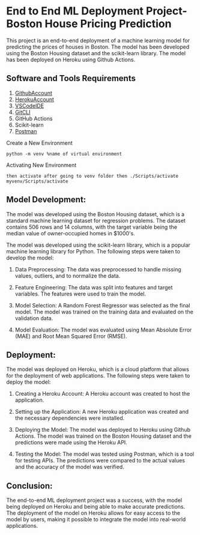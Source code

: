 # End to End ML Deployment Project-Boston House Pricing Prediction

This project is an end-to-end deployment of a machine learning model for predicting the prices of houses in Boston. The model has been developed using the Boston Housing dataset and the scikit-learn library. The model has been deployed on Heroku using Github Actions.

## Software and Tools Requirements

1. [GithubAccount](https://github.com)
2. [HerokuAccount](https://heroku.com)
3. [VSCodeIDE](https://code.visualstudio.com/)
4. [GitCLI](https://git-scm.com/book/en/v2/Getting-Started-The-Command-Line)
5. GitHub Actions
6. Scikit-learn
7. [Postman](https://www.postman.com/)


Create a New Environment
```
python -m venv %name of virtual environment
```

Activating New Environment
```
then activate after going to venv folder then ./Scripts/activate
myvenv/Scripts/activate
```


## Model Development:

The model was developed using the Boston Housing dataset, which is a standard machine learning dataset for regression problems. The dataset contains 506 rows and 14 columns, with the target variable being the median value of owner-occupied homes in $1000's.

The model was developed using the scikit-learn library, which is a popular machine learning library for Python. The following steps were taken to develop the model:

1. Data Preprocessing: The data was preprocessed to handle missing values, outliers, and to normalize the data.

2. Feature Engineering: The data was split into features and target variables. The features were used to train the model.

3. Model Selection: A Random Forest Regressor was selected as the final model. The model was trained on the training data and evaluated on the validation data.

4. Model Evaluation: The model was evaluated using Mean Absolute Error (MAE) and Root Mean Squared Error (RMSE).

## Deployment:

The model was deployed on Heroku, which is a cloud platform that allows for the deployment of web applications. The following steps were taken to deploy the model:

1. Creating a Heroku Account: A Heroku account was created to host the application.

2. Setting up the Application: A new Heroku application was created and the necessary dependencies were installed.

3. Deploying the Model: The model was deployed to Heroku using Github Actions. The model was trained on the Boston Housing dataset and the predictions were made using the Heroku API.

4. Testing the Model: The model was tested using Postman, which is a tool for testing APIs. The predictions were compared to the actual values and the accuracy of the model was verified.

## Conclusion:

The end-to-end ML deployment project was a success, with the model being deployed on Heroku and being able to make accurate predictions. The deployment of the model on Heroku allows for easy access to the model by users, making it possible to integrate the model into real-world applications.